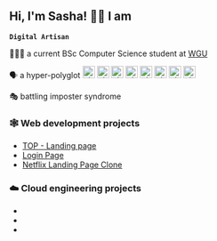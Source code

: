 ## Hi, I'm Sasha! 👋🏻 I am 

**`Digital Artisan`**

👨🏻‍💻  a current BSc Computer Science student at [WGU](https://www.wgu.edu/online-it-degrees/computer-science.html)

🗣️ a hyper-polyglot
<kbd><img title="Shqip" alt="Shqip" src="https://cdn.staticaly.com/gh/hjnilsson/country-flags/master/svg/gb.svg" width="22"></kbd>
<kbd><img title="Shqip" alt="Shqip" src="https://cdn.staticaly.com/gh/hjnilsson/country-flags/master/svg/ir.svg" width="22"></kbd>
<kbd><img title="Shqip" alt="Shqip" src="https://cdn.staticaly.com/gh/hjnilsson/country-flags/master/svg/ru.svg" width="22"></kbd>
<kbd><img title="Shqip" alt="Shqip" src="https://cdn.staticaly.com/gh/hjnilsson/country-flags/master/svg/cz.svg" width="22"></kbd>
<kbd><img title="Shqip" alt="Shqip" src="https://cdn.staticaly.com/gh/hjnilsson/country-flags/master/svg/no.svg" width="22"></kbd>
<kbd><img title="Shqip" alt="Shqip" src="https://cdn.staticaly.com/gh/hjnilsson/country-flags/master/svg/tr.svg" width="22"></kbd>
<kbd><img title="Shqip" alt="Shqip" src="https://cdn.staticaly.com/gh/hjnilsson/country-flags/master/svg/nl.svg" width="22"></kbd>
<kbd><img title="Shqip" alt="Shqip" src="https://cdn.staticaly.com/gh/hjnilsson/country-flags/master/svg/de.svg" width="22"></kbd>

🎭 battling imposter syndrome 

### 🕸️ Web development projects 
- [TOP - Landing page](https://github.com/sashashirkhodaei/landing-page)
- [Login Page](https://github.com/sashashirkhodaei/login-page)
- [Netflix Landing Page Clone](https://github.com/sashashirkhodaei/netflix-landing-page-clone)
### ☁️ Cloud engineering projects
- 
-
-
### 
